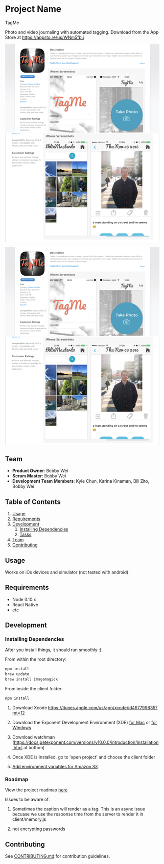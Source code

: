 # Project Name
TagMe

Photo and video journaling with automated tagging. Download from the App Store at https://appsto.re/us/WNm5fb.i

![screenshot1](/screenshots/screenshot_home.png?raw=true "Screenshot - Home")
![screenshot2](/screenshots/screenshot_memories.png?raw=true "Screenshot - Memories")

![screenshot1](/screenshots/screenshot_home.png?raw=true "Screenshot - Home")
![screenshot2](/screenshots/screenshot_memories.png?raw=true "Screenshot - Memories")

## Team

  - __Product Owner__: Bobby Wei
  - __Scrum Master__: Bobby Wei
  - __Development Team Members__: Kyle Chun, Karina Kinaman, Bill Zito, Bobby Wei

## Table of Contents

1. [Usage](#Usage)
1. [Requirements](#requirements)
1. [Development](#development)
    1. [Installing Dependencies](#installing-dependencies)
    1. [Tasks](#tasks)
1. [Team](#team)
1. [Contributing](#contributing)

## Usage
 Works on iOs devices and simulator (not tested with android).

## Requirements

- Node 0.10.x
- React Native
- etc

## Development

### Installing Dependencies

After you install things, it should run smoothly :). 

From within the root directory:

```sh
npm install
brew update
brew install imagemagick
```
From inside the client folder:
```sh
npm install
```
1. Download Xcode https://itunes.apple.com/us/app/xcode/id497799835?mt=12

2. Download the Exponent Development Environment (XDE) [for Mac](https://xde-updates.exponentjs.com/download/mac) or [for Windows](https://xde-updates.exponentjs.com/download/win32)

3. Download watchman (https://docs.getexponent.com/versions/v10.0.0/introduction/installation.html at bottom)

4. Once XDE is installed, go to 'open project' and choose the client folder

5. [Add environment variables for Amazon S3](http://docs.aws.amazon.com/cli/latest/userguide/cli-chap-getting-started.html#cli-environment)

### Roadmap

View the project roadmap [here](https://github.com/hr-memories/greenfield/issues)

Issues to be aware of: 

1. Sometimes the caption will render as a tag. This is an async issue becuase we use the response time from the server to render it in client/memory.js

2. not encrypting passwords

## Contributing

See [CONTRIBUTING.md](CONTRIBUTING.md) for contribution guidelines.
